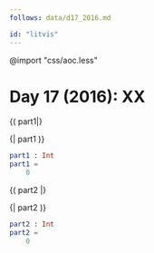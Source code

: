 ```yaml
---
follows: data/d17_2016.md

id: "litvis"
---
```


@import "css/aoc.less"

# Day 17 (2016): XX

{( part1|}

{| part1 )}

```elm {l r}
part1 : Int
part1 =
    0
```

{( part2 |}

{| part2 )}

```elm {l r}
part2 : Int
part2 =
    0
```
